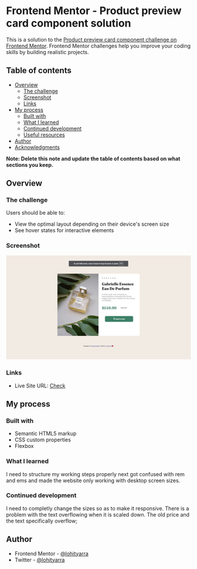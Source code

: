 # Frontend Mentor - Product preview card component solution

This is a solution to the [Product preview card component challenge on Frontend Mentor](https://www.frontendmentor.io/challenges/product-preview-card-component-GO7UmttRfa). Frontend Mentor challenges help you improve your coding skills by building realistic projects. 

## Table of contents

- [Overview](#overview)
  - [The challenge](#the-challenge)
  - [Screenshot](#screenshot)
  - [Links](#links)
- [My process](#my-process)
  - [Built with](#built-with)
  - [What I learned](#what-i-learned)
  - [Continued development](#continued-development)
  - [Useful resources](#useful-resources)
- [Author](#author)
- [Acknowledgments](#acknowledgments)

**Note: Delete this note and update the table of contents based on what sections you keep.**

## Overview

### The challenge

Users should be able to:

- View the optimal layout depending on their device's screen size
- See hover states for interactive elements

### Screenshot

![Screenshot](./images/Screenshot.png)

### Links

- Live Site URL: [Check](https://lohityarra.github.io/product-preview-card-component-main/)

## My process

### Built with

- Semantic HTML5 markup
- CSS custom properties
- Flexbox


### What I learned

I need to structure my working steps properly next got confused with rem and ems and made the website only working with desktop screen sizes.


### Continued development

I need to completly change the sizes so as to make it responsive. There is a problem with the text overflowing when it is scaled down. The old price and the text specifically overflow;



## Author

- Frontend Mentor - [@lohityarra](https://www.frontendmentor.io/profile/lohityarra)
- Twitter - [@lohityarra](https://www.twitter.com/lohityarra)



